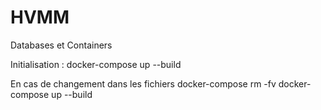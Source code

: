 # HVMM
Databases et Containers

Initialisation :
docker-compose up --build

En cas de changement dans les fichiers
docker-compose rm -fv
docker-compose up --build